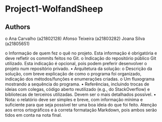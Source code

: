 # Project1-WolfandSheep
Authors
-------
o	Ana Carvalho (a21802128)
Afonso Teixeira (a21803282)
Joana Silva (a21805651)

o	Informação de quem fez o quê no projeto. Esta informação é obrigatória e deve refletir os commits feitos no Git.
o	Indicação do repositório público Git utilizado. Esta indicação é opcional, pois podem preferir desenvolver o projeto num repositório privado.
•	Arquitetura da solução:
o	Descrição da solução, com breve explicação de como o programa foi organizado, indicação dos métodos/funções e enumerações criadas.
o	Um fluxograma mostrando a sequência do programa.
•	Referências, incluindo trocas de ideias com colegas, código aberto reutilizado (e.g., do StackOverflow) e bibliotecas de terceiros utilizadas. Devem ser o mais detalhados possível.
•	Nota: o relatório deve ser simples e breve, com informação mínima e suficiente para que seja possível ter uma boa ideia do que foi feito. Atenção aos erros ortográficos e à correta formatação Markdown, pois ambos serão tidos em conta na nota final.
